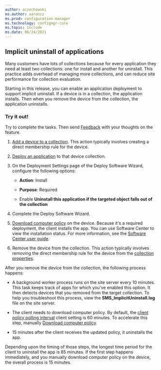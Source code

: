 ```yaml
---
author: aczechowski
ms.author: aaroncz
ms.prod: configuration-manager
ms.technology: configmgr-core
ms.topic: include
ms.date: 06/24/2021
---
```


## <a name="bkmk_uninstall"></a> Implicit uninstall of applications

<!--3607457-->

Many customers have lots of collections because for every application they need at least two collections: one for install and another for uninstall. This practice adds overhead of managing more collections, and can reduce site performance for collection evaluation.

Starting in this release, you can enable an application deployment to support implicit uninstall. If a device is in a collection, the application installs. Then when you remove the device from the collection, the application uninstalls.

### Try it out!

Try to complete the tasks. Then send [Feedback](../../../../understand/product-feedback.md) with your thoughts on the feature.

1. [Add a device to a collection](../../../../clients/manage/manage-clients.md#add-selected-items). This action typically involves creating a direct membership rule for the device.

1. [Deploy an application](../../../../../apps/deploy-use/deploy-applications.md) to that device collection.

1. On the Deployment Settings page of the Deploy Software Wizard, configure the following options:

    - **Action**: Install

    - **Purpose**: Required

    - Enable **Uninstall this application if the targeted object falls out of the collection**

1. Complete the Deploy Software Wizard.

1. [Download computer policy](../../../../clients/manage/manage-clients.md#BKMK_PolicyRetrieval) on the device. Because it's a required deployment, the client installs the app. You can use Software Center to view the installation status. For more information, see the [Software Center user guide](../../../../understand/software-center.md#applications).

1. Remove the device from the collection. This action typically involves removing the direct membership rule for the device from the [collection properties](../../../../clients/manage/collections/manage-collections.md#collection-properties).

After you remove the device from the collection, the following process happens:

- A background worker process runs on the site server every 10 minutes. This task keeps track of apps for which you've enabled this option. It then detects devices that you removed from the target collection. To help you troubleshoot this process, view the **SMS_ImplicitUninstall.log** file on the site server.

- The client needs to download computer policy. By default, the [client policy polling interval](../../../../clients/deploy/about-client-settings.md#client-policy) client setting is 60 minutes. To accelerate this step, manually [Download computer policy](../../../../clients/manage/manage-clients.md#BKMK_PolicyRetrieval).

- 15 minutes after the client receives the updated policy, it uninstalls the app.

Depending upon the timing of those steps, the longest time period for the client to uninstall the app is 85 minutes. If the first step happens immediately, and you manually download computer policy on the device, the overall process is 15 minutes.
